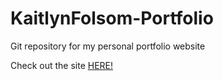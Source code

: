 # KaitlynFolsom-Portfolio

Git repository for my personal portfolio website

Check out the site [HERE!](https://kaitlynfolsom.com)
